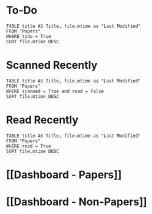 # To-Do
```dataview
TABLE title AS Title, file.mtime as "Last Modified"
FROM "Papers"
WHERE todo = True
SORT file.mtime DESC
```

# Scanned Recently
```dataview
TABLE title AS Title, file.mtime as "Last Modified"
FROM "Papers"
WHERE scanned = True and read = False
SORT file.mtime DESC
```

# Read Recently
```dataview
TABLE title AS Title, file.mtime as "Last Modified"
FROM "Papers"
WHERE read = True
SORT file.mtime DESC
```

# [[Dashboard - Papers]]

# [[Dashboard - Non-Papers]]





















